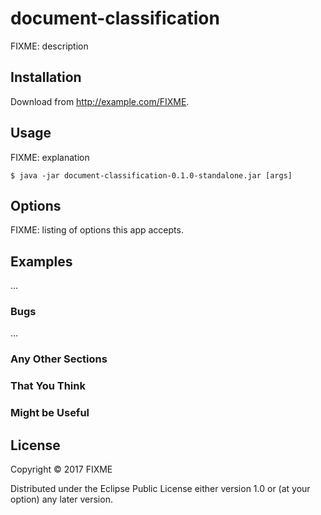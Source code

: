 # document-classification

FIXME: description

## Installation

Download from http://example.com/FIXME.

## Usage

FIXME: explanation

    $ java -jar document-classification-0.1.0-standalone.jar [args]

## Options

FIXME: listing of options this app accepts.

## Examples

...

### Bugs

...

### Any Other Sections
### That You Think
### Might be Useful

## License

Copyright © 2017 FIXME

Distributed under the Eclipse Public License either version 1.0 or (at
your option) any later version.
